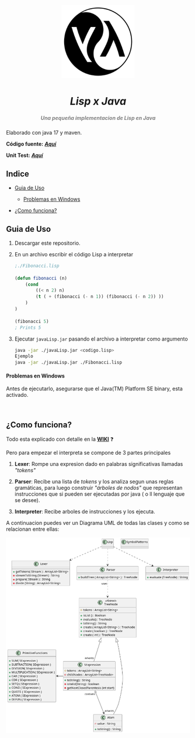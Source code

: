 <h1 align="center">
    <img src="./media/lispLogo.png" width="200px">
    <h1 align="center" style="font-style:italic;">Lisp x Java</h1>
    <h5 align="center">
    <i style="color:grey;"> Una pequeña implementacion de Lisp en Java</i>
    </h5>

</h1>

Elaborado con java 17 y maven.

**Código fuente:**  [***Aquí***](https://github.com/DiegoLinares11/LISP-Project/tree/master/src/main/java/org/project)  

**Unit Test:** [***Aquí***](https://github.com/DiegoLinares11/LISP-Project/tree/master/src/test/java/org/project)  

## Indice

- [Guia de Uso](#guia-de-uso)
  
  - [Problemas en Windows](#problemas-en-windows)

- [¿Como funciona?](#¿Como-funciona?)

## Guia de Uso

1. Descargar este repositorio.

2. En un archivo escribir el código Lisp a interpretar
   
   ```lisp
   ;./Fibonacci.lisp
   
   (defun fibonacci (n)
       (cond 
           ((< n 2) n)
           (t ( + (fibonacci (- n 1)) (fibonacci (- n 2)) ))
       )
   )
   
   (fibonacci 5)
   ; Prints 5
   ```

3. Ejecutar  `javaLisp.jar` pasando el archivo a interpretar como argumento
   
   ```bash
   java -jar ./javaLisp.jar <codigo.lisp>
   Ejemplo
   java -jar ./javaLisp.jar ./Fibonacci.lisp
   ```

#### Problemas en Windows

Antes de ejecutarlo, asegurarse que el Java(TM) Platform SE binary, esta activado. 

<img title="" src="./media/jarr.gif" alt="" width="673" data-align="center">

## ¿Como funciona?

Todo esta explicado con detalle en la  [**WIKI**](https://github.com/DiegoLinares11/LISP-Project/wiki) :question:

Pero para empezar el interpreta se compone de 3 partes principales

1. **Lexer**: Rompe una expresion dado en palabras significativas llamadas *"tokens"*

2. **Parser**: Recibe una lista de *tokens* y los analiza segun unas reglas gramáticas, para luego construir *"árboles de nodos"* que representan instrucciones que si pueden ser ejecutadas por java ( o ll lenguaje que se desee).

3. **Interpreter**: Recibe arboles de instrucciones y los ejecuta.



A continuacion puedes ver un Diagrama UML de todas las clases y como se relacionan entre ellas:

![](./classesUML.png)

